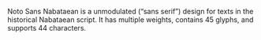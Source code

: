 Noto Sans Nabataean is a unmodulated (“sans serif”) design for texts in the historical Nabataean script. It has multiple weights, contains 45 glyphs, and supports 44 characters.